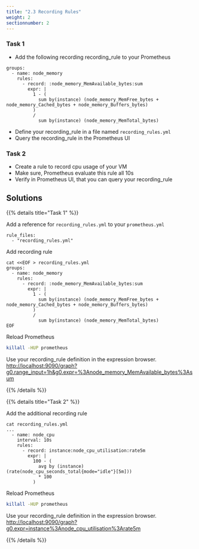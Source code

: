 ```yaml
---
title: "2.3 Recording Rules"
weight: 2
sectionnumber: 2
---
```


### Task 1

* Add the following recording recording_rule to your Prometheus

```
groups:
  - name: node_memory
    rules:
      - record: :node_memory_MemAvailable_bytes:sum
        expr: |
          1 - (
            sum by(instance) (node_memory_MemFree_bytes + node_memory_Cached_bytes + node_memory_Buffers_bytes)
          )
          /
            sum by(instance) (node_memory_MemTotal_bytes)
```

* Define your recording_rule in a file named `recording_rules.yml`
* Query the recording_rule in the Prometheus UI

### Task 2

* Create a rule to record cpu usage of your VM
* Make sure, Prometheus evaluate this rule all 10s
* Verify in Prometheus UI, that you can query your recording_rule

## Solutions

{{% details title="Task 1" %}}

Add a reference for `recording_rules.yml` to your `prometheus.yml`

```
rule_files:
  - "recording_rules.yml"
```

Add recording rule
```
cat <<EOF > recording_rules.yml
groups:
  - name: node_memory
    rules:
      - record: :node_memory_MemAvailable_bytes:sum
        expr: |
          1 - (
            sum by(instance) (node_memory_MemFree_bytes + node_memory_Cached_bytes + node_memory_Buffers_bytes)
          )
          /
            sum by(instance) (node_memory_MemTotal_bytes)
EOF
```

Reload Prometheus
```bash
killall -HUP prometheus
```

Use your recording_rule definition in the expression browser.
<http://localhost:9090/graph?g0.range_input=1h&g0.expr=%3Anode_memory_MemAvailable_bytes%3Asum>

{{% /details %}}

{{% details title="Task 2" %}}

Add the additional recording rule
```
cat recording_rules.yml
...
  - name: node_cpu
    interval: 10s
    rules:
      - record: instance:node_cpu_utilisation:rate5m
        expr: |
          100 - (
            avg by (instance) (rate(node_cpu_seconds_total{mode="idle"}[5m]))
            * 100
          )
```

Reload Prometheus
```bash
killall -HUP prometheus
```

Use your recording_rule definition in the expression browser.
<http://localhost:9090/graph?g0.expr=instance%3Anode_cpu_utilisation%3Arate5m>

{{% /details %}}
